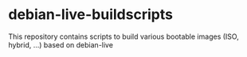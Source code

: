 debian-live-buildscripts
========================

This repository contains scripts to build various bootable images (ISO, hybrid, ...) based on debian-live
